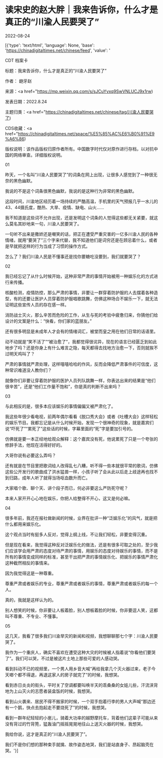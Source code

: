 # 读宋史的赵大胖｜我来告诉你，什么才是真正的“川渝人民要哭了”

2022-08-24

[{'type': 'text/html', 'language': None, 'base': 'https://chinadigitaltimes.net/chinese/feed', 'value': '

CDT 档案卡

标题：我来告诉你，什么才是真正的“川渝人民要哭了”

作者： 龅牙赵

来源：<a href="https://mp.weixin.qq.com/s/sJCuYvxq9SwVNLUCJ9x1rw)

发表日期：2022.8.24

主题归类：<a href="https://chinadigitaltimes.net/chinese/tag/川渝人民要哭了)

CDS收藏：<a href="https://chinadigitaltimes.net/space/%E5%85%AC%E6%B0%91%E9%A6%86)

版权说明：该作品版权归原作者所有。中国数字时代仅对原作进行存档，以对抗中国的网络审查。详细版权说明。





01

昨天，一个名叫“川渝人民要哭了”的词条在网上出现，让很多人感觉到了一种很无奈的黑色幽默。

我说的不是这个词条很黑色幽默，我说的是这种行为非常的黑色幽默。

这段时间，川渝地区经历着一场持续的严酷高温，手机里的天气预报几乎一水儿的43、44摄氏度，酷热、大旱、疫情、缺电、山火……

我不知道是这些词不允许出现，还是发明这个词条的人觉得这些都无关紧要，就这么莫名其妙地来一句，川渝人民要哭了。

一句听不出来是撒娇还是嘲笑的话，把正在遭受严重灾害的一亿多川渝人民的各种情绪，就用“要哭了”三个字来代替，我不知道他们是词穷还是在顾忌着什么，或者是早就把这样的行为当成了习惯的操作方式。

怎么了？我们川渝人民是不懂事还是找你要糖吃没要到，我们就要哭了？

02

我已经忘记了从什么时候开始，这种非常严肃的事情开始被用一种娱乐化的方式进行来传播。

核酸检测，疫情防控，那么严肃的事情，非要让一群穿着防护服的人去摆着各种造型，有的还要让医护人员穿着防护服唱歌跳舞，仿佛这种场合不娱乐一下，就无法证明这些宣传人员的存在感一样。

消防战士灭火，那么辛苦而危险的工作，从生与死的考验中疲惫归来，你猜他们给设计的文案是什么：“快看，你们家的蓝朋友。”

还有很多明显是未成年人才会有的情绪词汇，被堂而皇之用在他们日常的话语里。

动不动就是“笑不活了”“被治愈了”，我都觉得很诧异，现在的语言已经匮乏到如此地步了吗？还是你身上有什么难言之隐，每天都得去找地方治愈一下，否则就挨不过明天鸡叫了？

严肃的事情就严肃处理，这样嘻嘻哈哈的作风，反而会降低严肃事件的可信度，这种常识难道没人教你们？

就像你们非要让穿着防护服的医护人员列队跳舞一样，你表达出来的结果是“他们很辛苦”，还是“他们工作量不饱和”，你是真的判断不出来吗？

03

与此相反的是，很多本应该娱乐的事情偏偏又被严肃化了。

我这些年很少看电视，前两年偶尔看看《脱口秀大会》或者《吐槽大会》这样轻松的娱乐节目。我都忘记是从什么时候开始，发现一个很神奇的现象，就是嘉宾们说“吓死了”“累死了”这些话的时候，字幕里面的“死”字是要加引号的。

仿佛就是要一本正经地给观众解释：这个嘉宾没有死，他说累死了只是一个夸张的修辞手法，他现在活得好好的。

大哥你说有必要这么弄吗？

还有就是在节目里把歌词给人改得乱七八糟，听不得一些本就很平常的歌词，仿佛这些公开发行的歌曲成了洪水猛兽一样，小孩子听了会从此以后走上歧途再也找不到归路，成年人听了就得当场呕血数升而亡。

大家唱个歌、聊个天、讲个段子而已，何必非要这么严防死守呢？

本来人家开开心心地在娱乐，你把人给整得不开心，这又是何必嘛。

04

很多年前，我还在报社做新闻的时候，业界在批评一种“泛娱乐化”的风气，就是把什么都用来娱乐化。

这个观点当时有挺多人反对，觉得上纲上线，不让我们轻松，非要变得沉重。

但是现在看来，我觉得这种反对泛娱乐化的做法，还是有很多可取之处的，至少我们应该学会用严肃的态度对待严肃的事情，用娱乐的态度对待娱乐的事情，而不是所有的事情变成同样的标准，甚至干出把严肃的事情娱乐化、把娱乐的事情严肃化这种截然相反的事情来。

因为我觉得这是一种尊重。

尊重严肃或者娱乐的专业，尊重严肃或者娱乐的事情，尊重严肃或者娱乐的每一个人。

真的，我就是这样认为的。

别人想笑的时候，你非要让人板着脸，别人想板着脸的时候，你非要逗人笑，这都叫不尊重、不专业、不懂事。

05

这几天，我看了很多我们川渝旱灾的新闻和视频，我想聊聊那七个字：川渝人民要哭了。

我作为一个重庆人，确实不喜欢在遭受这种大灾的时候被人指着说“你看他们要哭了”。我们可以哭，不过是被这片土地上那些可爱的人感动哭。

看到抖动不已的视频里，一个男人用乡音大喊“再给我拿几个灭火器过来，老子今天啷个都不得退，再退这家人的房子就完了”的时候，我想哭。

看到赤日炎炎的街头，平时关了空调都要叫唤半天的乖桑桑的女娃儿些，汗流浃背地为上山灭火的志愿者装盒饭的时候，我想哭。

看到山火袭来、居民不得不搬家的时候，一个双手抱着行李的男人大声喊“那边还有一个鹅，快点去抱起走不要烧死了”的时候，我想哭。

看到一群年纪轻轻的小崽儿，骑着大功率的越野摩托车，背着他们这辈子可能从来没有背过的竹背篼，猛轰油门摇摇晃晃地往山上送灭火器的时候，我想哭。

我给你说，这才是真正的“川渝人民要哭了”。

我们不是你们想的那种束手就擒、故作姿态地哭，我们是站直身子、昂起脑壳在哭。'}]